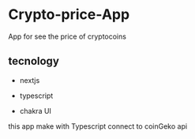 # Crypto-price-App

App for see the price of cryptocoins 

## tecnology
- nextjs

- typescript

- chakra UI


this app make with Typescript connect to coinGeko api 
